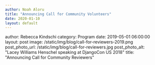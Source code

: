 ```yaml
---
author: Noah Aloru
title: "Announcing Call for Community Volunteers"
date: 2020-01-10
layout: default
---
```


author: Rebecca Kindschi
category: Program
date: 2019-05-01 06:00:00
layout: post
image: /static/img/blog/call-for-reviewers-2019.png
post_photo_url: /static/img/blog/call-for-reviewers.jpg
post_photo_alt: "Lacey Williams Henschel speaking at DjangoCon US 2018"
title: "Announcing Call for Community Reviewers"